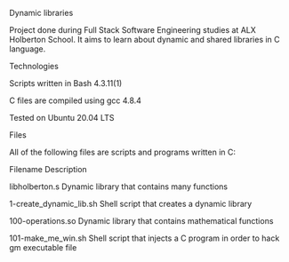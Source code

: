 Dynamic libraries

Project done during Full Stack Software Engineering studies at ALX Holberton School. It aims to learn about dynamic and shared libraries in C language.



Technologies

Scripts written in Bash 4.3.11(1)

C files are compiled using gcc 4.8.4

Tested on Ubuntu 20.04 LTS

Files

All of the following files are scripts and programs written in C:



Filename	Description

libholberton.s	Dynamic library that contains many functions

1-create_dynamic_lib.sh	Shell script that creates a dynamic library

100-operations.so	Dynamic library that contains mathematical functions

101-make_me_win.sh	Shell script that injects a C program in order to hack gm executable file



